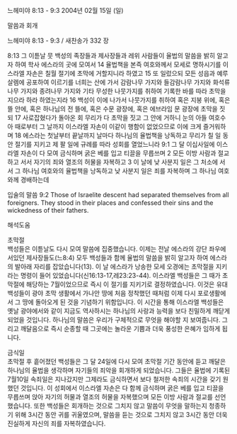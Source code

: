 느헤미야 8:13 - 9:3 
2004년 02월 15일 (일)

말씀과 회개



느헤미야 8:13 - 9:3 / 새찬송가 332 장


8:13 그 이튿날 뭇 백성의 족장들과 제사장들과 레위 사람들이 율법의 말씀을 밝히 알고자 하여 학사 에스라의 곳에 모여서 
14 율법책을 본즉 여호와께서 모세로 명하시기를 이스라엘 자손은 칠월 절기에 초막에 거할지니라 하였고 
15 또 일렀으되 모든 성읍과 예루살렘에 공포하여 이르기를 너희는 산에 가서 감람나무 가지와 들감람나무 가지와 화석류나무 가지와 종려나무 가지와 기타 무성한 나뭇가지를 취하여 기록한 바를 따라 초막을 지으라 하라 하였는지라 
16 백성이 이에 나가서 나뭇가지를 취하여 혹은 지붕 위에, 혹은 뜰 안에, 혹은 하나님의 전 뜰에, 혹은 수문 광장에, 혹은 에브라임 문 광장에 초막을 짓되 
17 사로잡혔다가 돌아온 회 무리가 다 초막을 짓고 그 안에 거하니 눈의 아들 여호수아 때로부터 그 날까지 이스라엘 자손이 이같이 행함이 없었으므로 이에 크게 즐거워하며 
18 에스라는 첫날부터 끝날까지 날마다 하나님의 율법책을 낭독하고 무리가 칠 일 동안 절기를 지키고 제 팔 일에 규례를 따라 성회를 열었느니라 
9:1 그 달 이십사일에 이스라엘 자손이 다 모여 금식하며 굵은 베를 입고 티끌을 무릅쓰며 
2 모든 이방 사람과 절교하고 서서 자기의 죄와 열조의 허물을 자복하고 
3 이 날에 낮 사분지 일은 그 처소에 서서 그 하나님 여호와의 율법책을 낭독하고 낮 사분지 일은 죄를 자복하며 그 하나님 여호와께 경배하는데 

입술의 말씀 
9:2 Those of Israelite descent had separated themselves from all foreigners. They stood in their places and confessed their sins and the wickedness of their fathers.

해석도움





초막절  
백성들은 이튿날도 다시 모여 말씀에 집중했습니다. 이제는 전날 에스라의 강단 좌우에 서있던 제사장들도(느8:4) 모두 백성들과 함께 율법의 말씀을 밝히 알고자 하여 에스라의 발아래 자리를 잡았습니다(13). 이 날 에스라가 낭송한 모세 오경에는 초막절을 지키라는 명령이 들어 있었습니다(신16:13-17,레23:23-44). 이스라엘 백성들은 그 때가 초막절에 해당하는 7월이었으므로 즉시 이 절기를 지키기로 결정하였습니다. 이것은 유대백성들이 광야 초막 생활에서 가나안 땅에 처음 정착했던 때처럼 이제 다시 포로생활에서 그 땅에 돌아오게 된 것을 기념하기 위함입니다. 이 시간을 통해 이스라엘 백성들은 옛날 광야에서와 같이 지금도 역사하시는 하나님의 사랑과 능력을 보다 친밀하게 깨닫게 되었을 것입니다. 하나님의 말씀은 우리가 구체적으로 무엇을 해야할 지 보여줍니다. 그리고 깨달음으로 즉시 순종할 때 그곳에는 놀라운 기쁨과 더욱 풍성한 은혜가 임하게 됩니다.   

금식일  
초막절 후 흩어졌던 백성들은 그 달 24일에 다시 모여 초막절 기간 동안에 듣고 깨달은 하나님의 율법을 생각하며 자기들의 죄악을 회개하게 되었습니다. 그들은 율법에 기록된 7월10일 속죄일은 지나갔지만 그제라도 금식하면서 보다 철저한 속죄의 시간을 갖기 원했던 것입니다. 이 성회에서 이스라엘 자손은 다 함께 금식하며 굵은 베를 입고 티끌을 무릅쓰며 앉아 자기의 허물과 열조의 허물을 자복했으며 모든 이방 사람과 절교를 선언했습니다. 또한 백성들은 회개하는 것으로 그치지 않고 말씀이 무엇을 말하는지 청종하기 위해 3시간 동안 귀를 귀울였으며, 말씀을 듣는 것으로 그치지 않고 3시간 동안 더욱 진실하게 자신의 죄를 자복하였습니다.
